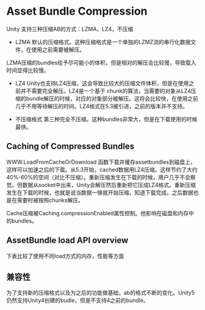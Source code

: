 # Asset Bundle Compression
Unity 支持三种压缩AB的方式：LZMA，LZ4，不压缩
* LZMA
默认的压缩格式。这种压缩格式是一个单独的LZMZ流的串行化数据文件，在使用之前需要被解压。

LZMA压缩的bundles给予尽可能小的体积，但是相对的解压会比较慢，导致载入时间显得比较慢。

* LZ4 
Unity也支持LZ4压缩，这会导致比较大的压缩文件体积，但是在使用之前并不需要完全解压。LZ4是一个基于 chunk的算法，当需要的对象从LZ4压缩的bundle解压的时候，对应的对象部分被解压。这将会比较快，在使用之前几乎不用等待解压的时间。LZ4格式在5.3被引进，之前的版本并不支持。

* 不压缩格式
第三种完全不压缩。这种bundles非常大，但是在下载使用的时候最快。

## Caching of Compressed Bundles

WWW.LoadFromCacheOrDownload 函数下载并缓存assetbundles到磁盘上，这样可以加速之后的下载。从5.3开始，cached数据用LZ4压缩。这样节约了大约40%-60%的空间（对比不压缩）。重新压缩发生在下载的时候，用户几乎不会察觉。但数据从socket中出来，Unity会解压然后重新把它压成LZ4格式。重新压缩发生在下载的时候，也就是说当数据一够就开始压缩，知道下载完成。之后数据也是在需要时被按照chunks解压。

Cache压缩被Caching.compressionEnabled属性控制。他影响在磁盘和内存中的bundles。

## AssetBundle load API overview
下表比较了使用不同load方式的内存，性能等方面


## 兼容性
为了支持新的压缩格式以及为之后的功能做基础，ab的格式不断的变化。Unity5仍然支持Unity4创建的budle，但是不支持4之前的bundle。


